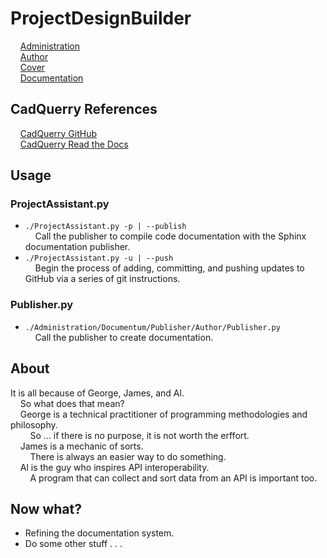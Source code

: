 # ProjectDesignBuilder

&nbsp;&nbsp;&nbsp;&nbsp;[Administration](https://github.com/Technicus/ProjectDesignBuilder/tree/main/Administration)<br>
&nbsp;&nbsp;&nbsp;&nbsp;[Author](https://github.com/Technicus/ProjectDesignBuilder/tree/main/Administration/Documentum/Publisher/Author)<br>
&nbsp;&nbsp;&nbsp;&nbsp;[Cover](https://github.com/Technicus/ProjectDesignBuilder/blob/main/Design/Resources/Media/Images/CoverPage/oreilly.pdf)<br>
&nbsp;&nbsp;&nbsp;&nbsp;[Documentation](https://htmlpreview.github.io/?https://github.com/Technicus/ProjectDesignBuilder/blob/main/Administration/Documentum/Proscribo/html/index.html)
## CadQuerry References
&nbsp;&nbsp;&nbsp;&nbsp;[CadQuerry GitHub](https://github.com/CadQuery/cadquery)<br>
&nbsp;&nbsp;&nbsp;&nbsp;[CadQuerry Read the Docs](https://cadquery.readthedocs.io/en/latest/)<br>

## Usage
### ProjectAssistant.py
* `./ProjectAssistant.py -p | --publish`<br>
&nbsp;&nbsp;&nbsp;&nbsp;Call the publisher to compile code documentation with the Sphinx documentation publisher.
* `./ProjectAssistant.py -u | --push`<br>
&nbsp;&nbsp;&nbsp;&nbsp;Begin the process of adding, committing, and pushing updates to GitHub via a series of git instructions.
### Publisher.py
* `./Administration/Documentum/Publisher/Author/Publisher.py`<br>
&nbsp;&nbsp;&nbsp;&nbsp;Call the publisher to create documentation.

## About
It is all because of George, James, and Al.<br>
&nbsp;&nbsp;&nbsp;&nbsp;So what does that mean?<br>
&nbsp;&nbsp;&nbsp;&nbsp;George is a technical practitioner of programming methodologies and philosophy.<br>
&nbsp;&nbsp;&nbsp;&nbsp;&nbsp;&nbsp;&nbsp;&nbsp;So ... if there is no purpose, it is not worth the erffort.<br>
&nbsp;&nbsp;&nbsp;&nbsp;James is a mechanic of sorts.<br>
&nbsp;&nbsp;&nbsp;&nbsp;&nbsp;&nbsp;&nbsp;&nbsp;There is always an easier way to do something.<br>
&nbsp;&nbsp;&nbsp;&nbsp;Al is the guy who inspires API interoperability.<br>
&nbsp;&nbsp;&nbsp;&nbsp;&nbsp;&nbsp;&nbsp;&nbsp;A program that can collect and sort data from an API is important too.<br>

## Now what?
* Refining the documentation system.
* Do some other stuff . . .
